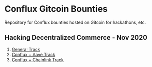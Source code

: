 # Conflux Gitcoin Bounties
Repository for Conflux bounties hosted on Gitcoin for hackathons, etc.

## Hacking Decentralized Commerce - Nov 2020
1. [General Track](https://github.com/Conflux-Chain/gitcoin-bounties/issues/1)
2. [Conflux + Aave Track](https://github.com/Conflux-Chain/gitcoin-bounties/issues/2)
3. [Conflux + Chainlink Track](https://github.com/Conflux-Chain/gitcoin-bounties/issues/3)
